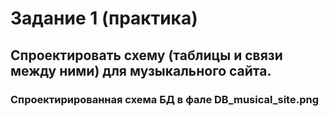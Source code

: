 # Задание 1 (практика)
## Спроектировать схему (таблицы и связи между ними) для музыкального сайта.
### Спроектирированная схема БД в фале DB_musical_site.png

